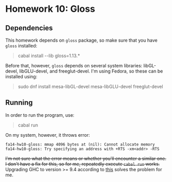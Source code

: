 # Homework 10: Gloss

## Dependencies

This homework depends on `gloss` package,
so make sure that you have `gloss` installed:

> cabal install --lib gloss=1.13.*

Before that, however, `gloss` depends on several system libraries:
libGL-devel, libGLU-devel, and freeglut-devel.
I'm using Fedora, so these can be installed using:

> sudo dnf install mesa-libGL-devel mesa-libGLU-devel freeglut-devel

## Running

In order to run the program, use:

> cabal run

On my system, however, it throws error:

```
fa14-hw10-gloss: mmap 4096 bytes at (nil): Cannot allocate memory
fa14-hw10-gloss: Try specifying an address with +RTS -xm<addr> -RTS
```

~~I'm not sure what the error means or whether you'll encounter a similar one.
I don't have a fix for this, so for me, repeatedly execute `cabal run` works.~~
Upgrading GHC to version >= 9.4 according to
[this](https://discourse.haskell.org/t/facing-mmap-4096-bytes-at-nil-cannot-allocate-memory-youre-not-alone/6259)
solves the problem for me.